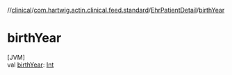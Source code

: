 //[clinical](../../../index.md)/[com.hartwig.actin.clinical.feed.standard](../index.md)/[EhrPatientDetail](index.md)/[birthYear](birth-year.md)

# birthYear

[JVM]\
val [birthYear](birth-year.md): [Int](https://kotlinlang.org/api/latest/jvm/stdlib/kotlin/-int/index.html)

